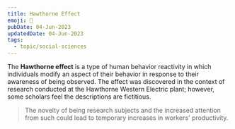 ```yaml
---
title: Hawthorne Effect
emoji: 🎱
pubDate: 04-Jun-2023
updatedDate: 04-Jun-2023
tags:
  - topic/social-sciences
---
```


The **Hawthorne effect** is a type of human behavior reactivity in which individuals modify an aspect of their behavior in response to their awareness of being observed. The effect was discovered in the context of research conducted at the Hawthorne Western Electric plant; however, some scholars feel the descriptions are fictitious.

>The novelty of being research subjects and the increased attention from such could lead to temporary increases in workers' productivity.

